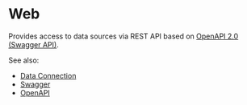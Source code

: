 <!-- TITLE: Web -->
<!-- SUBTITLE: -->

# Web

Provides access to data sources via REST API based on 
[OpenAPI 2.0 (Swagger API)](https://swagger.io/).

See also:

  * [Data Connection](../data-connection.md)
  * [Swagger](https://swagger.io/)
  * [OpenAPI](https://swagger.io/docs/specification/about/)
